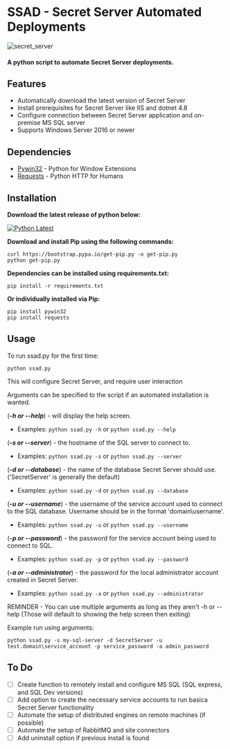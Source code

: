 # SSAD - Secret Server Automated Deployments

![secret_server](https://user-images.githubusercontent.com/33561466/216741532-18d4c459-211e-484d-a69f-838d3ae1fee1.png)

#### A python script to automate Secret Server deployments.

## Features
- Automatically download the latest version of Secret Server
- Install prerequisites for Secret Server like IIS and dotnet 4.8
- Configure connection between Secret Server application and on-premise MS SQL server
- Supports Windows Server 2016 or newer

## Dependencies
- [Pywin32](https://pypi.org/project/pywin32/) - Python for Window Extensions
- [Requests](https://pypi.org/project/requests/) - Python HTTP for Humans

## Installation
**Download the latest release of python below:**

[![Python Latest](https://img.shields.io/badge/python-latest-blue.svg)](https://www.python.org/downloads/windows/)

**Download and install Pip using the following commands:**
```
curl https://bootstrap.pypa.io/get-pip.py -o get-pip.py
python get-pip.py
```
**Dependencies can be installed using requirements.txt:**
```
pip install -r requirements.txt
```
**Or individually installed via Pip:**
```
pip install pywin32
pip install requests
```

## Usage
To run ssad.py for the first time:
```
python ssad.py
```
This will configure Secret Server, and require user interaction

Arguments can be specified to the script if an automated installation is wanted.

(***-h or --help***) - will display the help screen.

- Examples: ```python ssad.py -h``` or ```python ssad.py --help```

(***-s or --server***)  - the hostname of the SQL server to connect to.

- Examples: ```python ssad.py -s``` or ```python ssad.py --server```

(***-d or --database***) - the name of the database Secret Server should use. ('SecretServer' is generally the default)

- Examples: ```python ssad.py -d``` or ```python ssad.py --database```

(***-u or --username***) - the username of the service account used to connect to the SQL database. Username should be in the format 'domain\username'.

- Examples: ```python ssad.py -u``` or ```python ssad.py --username```

(***-p or --password***) - the password for the service account being used to connect to SQL.

- Examples: ```python ssad.py -p``` or ```python ssad.py --password```

(***-a or --administrator***) - the password for the local administrator account created in Secret Server.

- Examples: ```python ssad.py -a``` or ```python ssad.py --administrator```

REMINDER - You can use multiple arguments as long as they aren't -h or --help (Those will default to showing the help screen then exiting)

Example run using arguments:
```
python ssad.py -s my-sql-server -d SecretServer -u test.domain\service_account -p service_password -a admin_password
```

## To Do
- [ ] Create function to remotely install and configure MS SQL (SQL express, and SQL Dev versions)
- [ ] Add option to create the necessary service accounts to run basica Secret Server functionality
- [ ] Automate the setup of distributed engines on remote machines (if possible)
- [ ] Automate the setup of RabbitMQ and site connectors
- [ ] Add uninstall option if previous install is found
